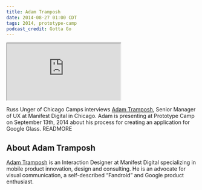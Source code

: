 ```yaml
---
title: Adam Tramposh
date: 2014-08-27 01:00 CDT
tags: 2014, prototype-camp
podcast_credit: Gotta Go
---
```


<iframe class="podcast-player" seamless src="https://simplecast.fm/e/4395?style=light"></iframe>

Russ Unger of Chicago Camps interviews <a href="https://twitter.com/formal_gs" rel="nofollow">Adam Tramposh</a>, Senior Manager of UX at Manifest Digital in Chicago. Adam is presenting at Prototype Camp on September 13th, 2014 about his process for creating an application for Google Glass. READMORE

## About Adam Tramposh

<a href="https://www.linkedin.com/in/adamtramposh" rel="nofollow">Adam Tramposh</a> is an Interaction Designer at Manifest Digital specializing in mobile product innovation, design and consulting. He is an advocate for visual communication, a self-described &#8220;Fandroid&#8221; and Google product enthusiast.
